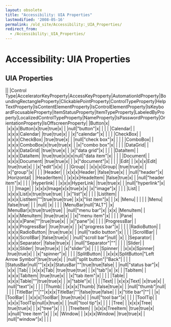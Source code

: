 ```yaml
---
layout: obsolete
title: "Accessibility: UIA Properties"
lastmodified: '2008-05-16'
permalink: /old_site/Accessibility:_UIA_Properties/
redirect_from:
  - /Accessibility:_UIA_Properties/
---
```


Accessibility: UIA Properties
=============================

UIA Properties
--------------

||
|Control Type|AcceleratorKeyProperty|AccessKeyProperty|AutomationIdProperty|BoundingRectangleProperty|ClickablePointProperty|ControlTypeProperty|HelpTextProperty|IsContentElementProperty|IsControlElementProperty|IsKeyboardFocusableProperty|ItemStatusProperty|ItemTypeProperty|LabeledByProperty|LocalizedControlTypeProperty|NameProperty|IsPasswordProperty|OrientationProperty|IsOffscreenProperty|
|Button|x| |x|x|x|Button|x|true|true|x| | |null|"button"|x| | | |
|Calendar| | |x|x|x|Calendar| |true|true|x| | |x|"calendar"|x| | | |
|CheckBox| | |x|x|x|CheckBox| |true|true|x| | |null|"check box"|x| | | |
|ComboBox| | |x|x|x|ComboBox|x|true|true|x| | |x|"combo box"|x| | | |
|DataGrid| | |x|x|x|DataGrid| |true|true|x| | |x|"data grid"|x| | | |
|DataItem| | |x|x|x|DataItem| |true|true|x|x|x|null|"data item"|x| | | |
|Document| | |x|x|x|Document| |true|true|x| | |x|"document"|x| | | |
|Edit| | |x|x|x|Edit| |true|true|x| | |x|"edit"|x|x| | |
|Group| | |x|x|x|Group| |true|true|x| | |x|"group"|x| | | |
|Header| | |x|x|x|Header| |false|true|x| | |null|"header"|x| |Horizontal| |
|HeaderItem| | |x|x|x|HeadeItem| |false|true|x| | |null|"header item"|x| | | |
|Hyperlink| | |x|x|x|HyperLink| |true|true|x| | |null|"hyperlink"|x| | | |
|Image| | |x|x|x|Image|x|x|true|x|x| |x|"image"|x| | | |
|List| | |x|x|x|List|x|true|true|true| | |x|"list"|x| | | |
|ListItem| | |x|x|x|ListItem|""|true|true|true| |x|x|"list item"|x| | |x|
|Menu| | | | | |Menu| |false|true| | | |null| |x| | | |
|MenuBar|null|"ALT"| |x| |MenuBar|x|true|true|true| | |null|"menu bar"|x| |x|x|
|MenuItem| | |x|x|x|MenuItem| |true|true|x| | |x|"menu item"|x| | | |
|Pane| |x|x|x|x|Pane|""|true|true|x| | |x|"pane"|x| | | |
|ProgressBar| | |x|x|x|ProgressBar| |true|true|x| | |x|"progress bar"|x| | | |
|RadioButton| | |x|x|x|RadioButton| |true|true|x| | |null|"radio button"|x| | | |
|ScrollBar| | |x|x|x|ScrollBar| |false|true|x| | |null|"scroll bar"|null| |x| |
|Separator| | |x|x|x|Separator| |false|true|x| | |null|"Separator"|""| | | |
|Slider| | |x|x|x|Slider| |true|true|x| | |x|"slider"|x| | | |
|Spinner| | |x|x|x|Spinner| |true|true|x| | |x|"spinner"|x| | | |
|SplitButton| | |x|x|x|SplitButton|"Left Arrow Symbol"|true|true|x| | |null|"split button"|"Back"| | | |
|StatusBar|null|""|x|x|x|StatusBar|""|true|true|false| | |null|"status bar"|x| |x|x|
|Tab| | |x|x|x|Tab| |true|true|true| | |x|"tab"|x| |x| |
|TabItem| | |x|x|x|TabItem| |true|true|x| | |x|"tab item"|x| | | |
|Table| | |x|x|x|Table|""|true|true|x| | |x|"table"|x| | | |
|Text| | |x|x|x|Text| |x|true|x| | |null|"text"|x| | | |
|Thumb| | |x|x|x|Thumb| |false|true|x| | |null|"thumb"|null| | | |
|TitleBar|""|""|x|x|x|TitleBar|""|false|true|false| | |x|"title bar"|""| | |x|
|ToolBar| | |x|x|x|ToolBar| |true|true|x| | |null|"tool bar"|x| | | |
|ToolTip| | |x|x|x|ToolTip|null|x|true|x| | |null|"tool tip"|x| | | |
|Tree| | |x|x|x|Tree| |true|true|x| | |x|"tree"|x| | | |
|TreeItem| | |x|x|x|TreeItem| |true|true|x| |x|null|"tree item"|x| | |x|
|Window| | |x|x|x|Window| |true|true|x| | |null|"window"|x| | | |




